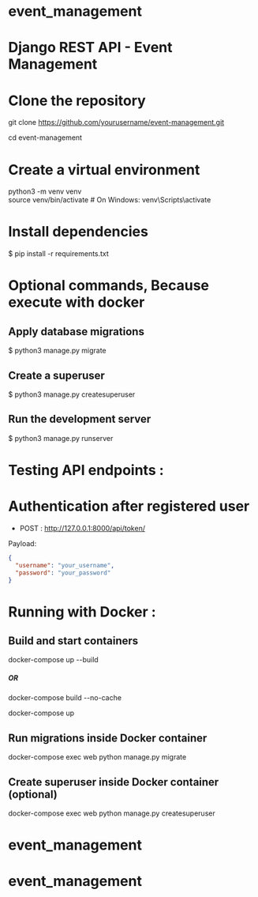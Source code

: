 # event_management
# Django REST API - Event Management  

# Clone the repository

git clone https://github.com/yourusername/event-management.git

cd event-management
  

# Create a virtual environment  
 python3 -m venv venv  
source venv/bin/activate  # On Windows: venv\Scripts\activate  

# Install dependencies  
$ pip install -r requirements.txt  

# Optional commands, Because execute with docker 

## Apply database migrations 
$ python3 manage.py migrate  

## Create a superuser 
$ python3 manage.py createsuperuser  

## Run the development server
$ python3 manage.py runserver  



# Testing API endpoints : 

# Authentication after registered user

- POST : http://127.0.0.1:8000/api/token/	

Payload:  
```json
{
  "username": "your_username",
  "password": "your_password"
}
```

# Running with Docker :

## Build and start containers
docker-compose up --build
##### OR
docker-compose build --no-cache 

docker-compose up

## Run migrations inside Docker container
docker-compose exec web python manage.py migrate

## Create superuser inside Docker container (optional)
docker-compose exec web python manage.py createsuperuser
# event_management
# event_management
